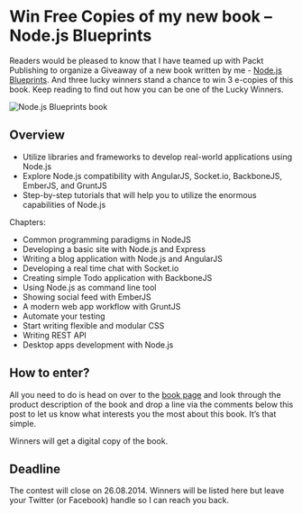 # Win Free Copies of my new book – Node.js Blueprints

Readers  would be pleased to know that I have teamed up with Packt Publishing  to organize a Giveaway of a new book written by me - [Node.js Blueprints](http://nodejs.krasimirtsonev.com/). And three lucky winners stand a chance to win 3 e-copies of this book. Keep reading to find out how you can be one of the Lucky Winners.

![Node.js Blueprints book](http://nodejs.krasimirtsonev.com/cover.jpg)

## Overview

* Utilize libraries and frameworks to develop real-world applications using Node.js
* Explore Node.js compatibility with AngularJS, Socket.io, BackboneJS, EmberJS, and GruntJS
* Step-by-step tutorials that will help you to utilize the enormous capabilities of Node.js

Chapters:

* Common programming paradigms in NodeJS
* Developing a basic site with Node.js and Express
* Writing a blog application with Node.js and AngularJS
* Developing a real time chat with Socket.io
* Creating simple Todo application with BackboneJS
* Using Node.js as command line tool
* Showing social feed with EmberJS
* A modern web app workflow with GruntJS
* Automate your testing
* Start writing flexible and modular CSS
* Writing REST API
* Desktop apps development with Node.js

## How to enter?

All you need to do is head on over to the [book page](http://nodejs.krasimirtsonev.com/) and look through the product description of the book and drop a line via the comments below this post to let us know what interests you the most about this book. It’s that simple.

Winners will get a digital copy of the book.

## Deadline 

The contest will close on 26.08.2014. Winners will be listed here but leave your Twitter (or Facebook) handle so I can reach you back.
